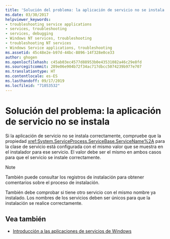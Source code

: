 ```yaml
---
title: 'Solución del problema: la aplicación de servicio no se instala'
ms.date: 03/30/2017
helpviewer_keywords:
- troubleshooting service applications
- services, troubleshooting
- services, debugging
- Windows NT services, troubleshooting
- troubleshooting NT services
- Windows Service applications, troubleshooting
ms.assetid: 45c48e2e-b97d-44bc-8896-14f328e0ce33
author: ghogen
ms.openlocfilehash: c45ab03ec4577d88953b0e43531082a46c29e8fd
ms.sourcegitcommit: 289e06e904b72f34ac717dbcc5074239b977e707
ms.translationtype: HT
ms.contentlocale: es-ES
ms.lasthandoff: 09/17/2019
ms.locfileid: "71053532"
---
```

# <a name="troubleshooting-service-application-wont-install"></a>Solución del problema: la aplicación de servicio no se instala
Si la aplicación de servicio no se instala correctamente, compruebe que la propiedad <xref:System.ServiceProcess.ServiceBase.ServiceName%2A> para la clase de servicio está configurada con el mismo valor que se muestra en el instalador para ese servicio. El valor debe ser el mismo en ambos casos para que el servicio se instale correctamente.  
  
> [!NOTE]
> También puede consultar los registros de instalación para obtener comentarios sobre el proceso de instalación.  
  
 También debe comprobar si tiene otro servicio con el mismo nombre ya instalado. Los nombres de los servicios deben ser únicos para que la instalación se realice correctamente.  
  
## <a name="see-also"></a>Vea también

- [Introducción a las aplicaciones de servicios de Windows](introduction-to-windows-service-applications.md)
